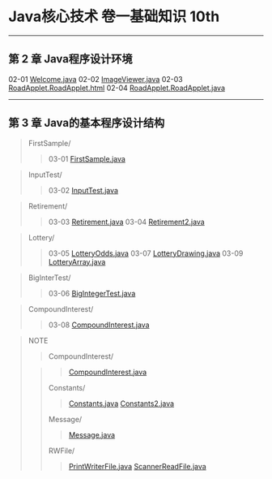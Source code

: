 # **Java核心技术 卷一基础知识 10th**

---

## **第 2 章 Java程序设计环境**

02-01 [Welcome.java](chapter02/src/Welcome.java)
02-02 [ImageViewer.java](chapter02/src/ImageViewer.java)
02-03 [RoadApplet.RoadApplet.html](chapter02/src/RoadApplet/RoadApplet.html)
02-04 [RoadApplet.RoadApplet.java](chapter02/src/RoadApplet/RoadComponent.java)

---

## **第 3 章 Java的基本程序设计结构**

> FirstSample/
>
> > 03-01 [FirstSample.java](chapter03/src/FirstSample/FirstSample.java)

> InputTest/
>
> > 03-02 [InputTest.java](chapter03/src/InputTest/InputTest.java)

> Retirement/
>
> > 03-03 [Retirement.java](chapter03/src/Retirement/Retirement.java)
> > 03-04 [Retirement2.java](chapter03/src/Retirement/Retirement2.java)

> Lottery/
>
> > 03-05 [LotteryOdds.java](chapter03/src/Lottery/LotteryOdds.java)
> > 03-07 [LotteryDrawing.java](chapter03/src/Lottery/LotteryDrawing.java)
> > 03-09 [LotteryArray.java](chapter03/src/Lottery/LotteryArray.java)

> BigInterTest/
>
> > 03-06 [BigIntegerTest.java](chapter03/src/BigInterTest/BigIntegerTest.java)

> CompoundInterest/
>
> > 03-08 [CompoundInterest.java](chapter03/src/CompoundInterest/CompoundInterest.java)

> NOTE
>
> > CompoundInterest/
>
> > > [CompoundInterest.java](chapter03/src/CompoundInterest/CompoundInterest.java)
> >
> > Constants/
> >
> > > [Constants.java](chapter03/src/Constants/Constants.java)
> > > [Constants2.java](chapter03/src/Constants/Constants2.java)
> >
> > Message/
> >
> > > [Message.java](chapter03/src/Message/LotteryArray.java)
> >
> > RWFile/
> > > [PrintWriterFile.java](chapter03/src/RWFile/Message.java)
> > > [ScannerReadFile.java](chapter03/src/RWFile/ScannerReadFile.java)
